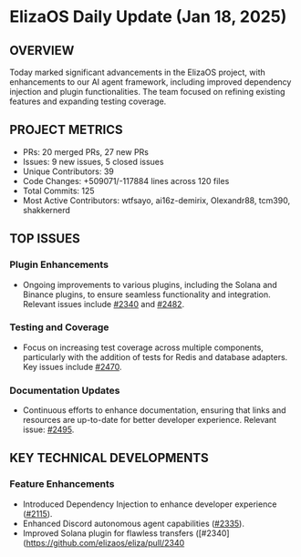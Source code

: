 # ElizaOS Daily Update (Jan 18, 2025)

## OVERVIEW 
Today marked significant advancements in the ElizaOS project, with enhancements to our AI agent framework, including improved dependency injection and plugin functionalities. The team focused on refining existing features and expanding testing coverage.

## PROJECT METRICS
- PRs: 20 merged PRs, 27 new PRs
- Issues: 9 new issues, 5 closed issues
- Unique Contributors: 39
- Code Changes: +509071/-117884 lines across 120 files
- Total Commits: 125
- Most Active Contributors: wtfsayo, ai16z-demirix, Olexandr88, tcm390, shakkernerd

## TOP ISSUES
### Plugin Enhancements
- Ongoing improvements to various plugins, including the Solana and Binance plugins, to ensure seamless functionality and integration. Relevant issues include [#2340](https://github.com/elizaos/eliza/issues/2340) and [#2482](https://github.com/elizaos/eliza/issues/2482).

### Testing and Coverage
- Focus on increasing test coverage across multiple components, particularly with the addition of tests for Redis and database adapters. Key issues include [#2470](https://github.com/elizaos/eliza/issues/2470).

### Documentation Updates
- Continuous efforts to enhance documentation, ensuring that links and resources are up-to-date for better developer experience. Relevant issue: [#2495](https://github.com/elizaos/eliza/issues/2495).

## KEY TECHNICAL DEVELOPMENTS
### Feature Enhancements
- Introduced Dependency Injection to enhance developer experience ([#2115](https://github.com/elizaos/eliza/pull/2115)).
- Enhanced Discord autonomous agent capabilities ([#2335](https://github.com/elizaos/eliza/pull/2335)).
- Improved Solana plugin for flawless transfers ([#2340](https://github.com/elizaos/eliza/pull/2340